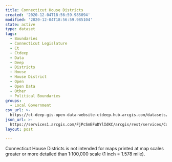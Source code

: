 ```yaml
---
title: Connecticut House Districts
created: '2020-12-04T18:56:59.985094'
modified: '2020-12-04T18:56:59.985104'
state: active
type: dataset
tags:
  - Boundaries
  - Connecticut Legislature
  - Ct
  - Ctdeep
  - Data
  - Deep
  - Districts
  - House
  - House District
  - Open
  - Open Data
  - Other
  - Political Boundaries
groups:
  - Local Government
csv_url: >-
  https://ct-deep-gis-open-data-website-ctdeep.hub.arcgis.com/datasets/64464e6e13f34c2badfe1e4950d6e7fe_0.csv?outSR=%7B%22latestWkid%22%3A2234%2C%22wkid%22%3A102656%7D
json_url: >-
  https://services1.arcgis.com/FjPcSmEFuDYlIdKC/arcgis/rest/services/Connecticut_House_Districts/FeatureServer/0
layout: post

---
```

Connecticut House Districts is not intended for maps printed at map scales greater or more detailed than 1:100,000 scale (1 inch = 1.578 mile).

